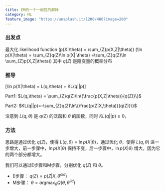 ```yaml
---
title: EM的一个一般性的解释
category: ML
feature_image: "https://unsplash.it/1200/400?image=200"
---
```


### 出发点
最大化 likelihood function 
\(p(X|\theta) = \sum_{Z}p(X,Z|\theta)\)
\(\ln p(X|\theta) = \sum_{Z}q(Z)\ln p(X| \theta)
=\sum_{Z}q(Z)\ln \sum_{Z}p(X,Z|\theta)\)
其中 $q(Z)$ 是隐变量的概率分布

### 推导

\[\ln p(X|\theta) = L(q,\theta) + KL(q||p)\]

Part1: $L(q,\theta) = \sum_{Z}q(Z)\ln\{\frac{p(X,Z|\theta)}{q(Z)}\}$

Part2: $KL(q||p)=-\sum_{Z}q(Z)\ln\{\frac{p(Z|X,\theta)}{q(Z)}\}$

注意到 $L(q,\theta)$ 是 $q(Z)$ 的泛函和 $\theta$ 的函数，同时 $KL(q||p)\ge 0$。

### 方法
思路是通过优化 $q(Z)$，使得 $L(q,\theta) = \ln p(X|\theta)$，通过优化 $\theta$，使得 $L(q,\theta)$ 进一步增大，前一步骤中，$\ln p(X|\theta)$ 保持不变，后一步骤中，$\ln p(X|\theta)$ 增大，因为它的两个部分都增大。

我们可以通过E步骤和M步骤，分别优化 $q(Z)$ 和 $\theta$。
* E步骤：
$q(Z) = p(Z|X,\theta^{old})$
* M步骤：
$\theta = arg\max_{\theta}Q(\theta,\theta^{ild})$